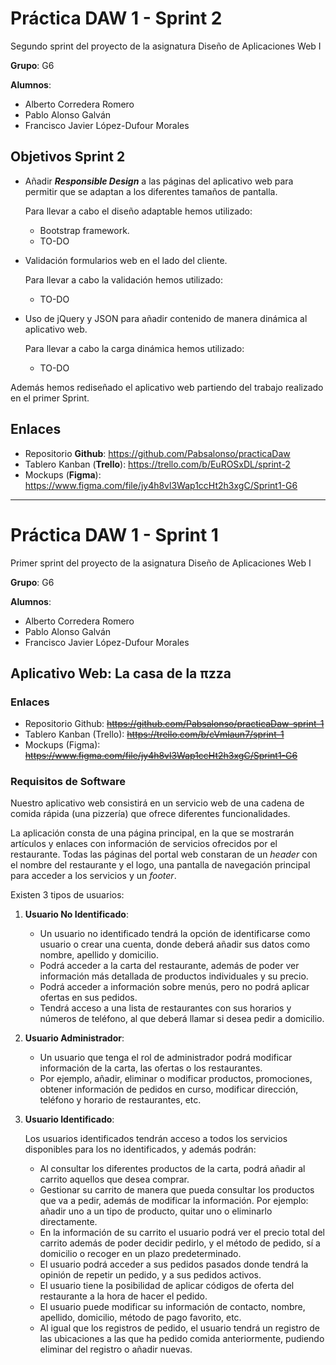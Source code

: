 # Práctica DAW 1 - Sprint 2

Segundo sprint del proyecto de la asignatura Diseño de Aplicaciones Web I

**Grupo**: G6

**Alumnos**:

* Alberto Corredera Romero
* Pablo Alonso Galván
* Francisco Javier López-Dufour Morales



## Objetivos Sprint 2

* Añadir **_Responsible Design_** a las páginas del aplicativo web para permitir que se adaptan a los diferentes tamaños de pantalla.

    Para llevar a cabo el diseño adaptable hemos utilizado:

    * Bootstrap framework.
    * TO-DO

* Validación formularios web en el lado del cliente.

    Para llevar a cabo la validación hemos utilizado:

    * TO-DO

* Uso de jQuery y JSON para añadir contenido de manera dinámica al aplicativo web. 

    Para llevar a cabo la carga dinámica hemos utilizado:

    * TO-DO



Además hemos rediseñado el aplicativo web partiendo del trabajo realizado en el primer Sprint. 



## Enlaces

* Repositorio **Github**: https://github.com/Pabsalonso/practicaDaw
* Tablero Kanban (**Trello**): https://trello.com/b/EuROSxDL/sprint-2
* Mockups (**Figma**): https://www.figma.com/file/jy4h8vl3Wap1ccHt2h3xgC/Sprint1-G6 



---



# Práctica DAW 1 - Sprint 1 

Primer sprint del proyecto de la asignatura Diseño de Aplicaciones Web I

**Grupo**: G6

**Alumnos**:

* Alberto Corredera Romero
* Pablo Alonso Galván
* Francisco Javier López-Dufour Morales

## Aplicativo Web: La casa de la πzza

### Enlaces

* Repositorio Github: ~~https://github.com/Pabsalonso/practicaDaw-sprint-1~~
* Tablero Kanban (Trello): ~~https://trello.com/b/cVmlaun7/sprint-1~~
* Mockups (Figma): ~~https://www.figma.com/file/jy4h8vl3Wap1ccHt2h3xgC/Sprint1-G6~~



### Requisitos de Software

Nuestro aplicativo web consistirá en un servicio web de una cadena de comida rápida (una pizzería) que ofrece diferentes funcionalidades. 

La aplicación consta de una página principal, en la que se mostrarán artículos y enlaces con información de servicios ofrecidos por el restaurante. Todas las páginas del portal web constaran de un _header_ con el nombre del restaurante y el logo, una pantalla de navegación principal para acceder a los servicios y un _footer_. 

Existen 3 tipos de usuarios: 

1. **Usuario No Identificado**: 
   * Un usuario no identificado tendrá la opción de identificarse como usuario o crear una cuenta, donde deberá añadir sus datos como nombre, apellido y domicilio. 
   * Podrá acceder a la carta del restaurante, además de poder ver información más detallada de productos individuales y su precio. 
   * Podrá acceder a información sobre menús, pero no podrá aplicar ofertas en sus pedidos. 
   * Tendrá acceso a una lista de restaurantes con sus horarios y números de teléfono, al que deberá llamar si desea pedir a domicilio. 

2. **Usuario Administrador**:

   *  Un usuario que tenga el rol de administrador podrá modificar información de la carta, las ofertas o los restaurantes. 
   * Por ejemplo, añadir, eliminar o modificar productos, promociones, obtener información de pedidos en curso, modificar dirección, teléfono y horario de restaurantes, etc.

3. **Usuario Identificado**:

   Los usuarios identificados tendrán acceso a todos los servicios disponibles para los no identificados, y además podrán: 

   * Al consultar los diferentes productos de la carta, podrá añadir al carrito aquellos que desea comprar. 
   * Gestionar su carrito de manera que pueda consultar los productos que va a pedir, además de modificar la información. Por ejemplo: añadir uno a un tipo de producto, quitar uno o eliminarlo directamente. 
   * En la información de su carrito el usuario podrá ver el precio total del carrito además de poder decidir pedirlo, y el método de pedido, sí a domicilio o recoger en un plazo predeterminado. 
   * El usuario podrá acceder a sus pedidos pasados donde tendrá la opinión de repetir un pedido, y a sus pedidos activos. 
   * El usuario tiene la posibilidad de aplicar códigos de oferta del restaurante a la hora de hacer el pedido. 
   * El usuario puede modificar su información de contacto, nombre, apellido, domicilio, método de pago favorito, etc. 
   * Al igual que los registros de pedido, el usuario tendrá un registro de las ubicaciones a las que ha pedido comida anteriormente, pudiendo eliminar del registro o añadir nuevas. 
